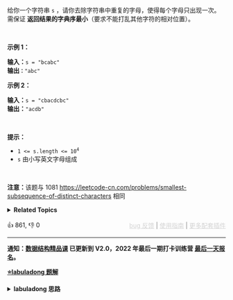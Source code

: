<p>给你一个字符串 <code>s</code> ，请你去除字符串中重复的字母，使得每个字母只出现一次。需保证 <strong>返回结果的字典序最小</strong>（要求不能打乱其他字符的相对位置）。</p>

<p>&nbsp;</p>

<p><strong>示例 1：</strong></p>

<pre>
<strong>输入：</strong><span><code>s = "bcabc"</code></span>
<strong>输出<code>：</code></strong><span><code>"abc"</code></span>
</pre>

<p><strong>示例 2：</strong></p>

<pre>
<strong>输入：</strong><span><code>s = "cbacdcbc"</code></span>
<strong>输出：</strong><span><code>"acdb"</code></span></pre>

<p>&nbsp;</p>

<p><strong>提示：</strong></p>

<ul> 
 <li><code>1 &lt;= s.length &lt;= 10<sup>4</sup></code></li> 
 <li><code>s</code> 由小写英文字母组成</li> 
</ul>

<p>&nbsp;</p>

<p><strong>注意：</strong>该题与 1081 <a href="https://leetcode-cn.com/problems/smallest-subsequence-of-distinct-characters">https://leetcode-cn.com/problems/smallest-subsequence-of-distinct-characters</a> 相同</p>

<details><summary><strong>Related Topics</strong></summary>栈 | 贪心 | 字符串 | 单调栈</details><br>

<div>👍 861, 👎 0<span style='float: right;'><span style='color: gray;'><a href='https://github.com/labuladong/fucking-algorithm/discussions/939' target='_blank' style='color: lightgray;text-decoration: underline;'>bug 反馈</a> | <a href='https://mp.weixin.qq.com/s/NF8mmVyXVfC1ehdMOsO7Cw' target='_blank' style='color: lightgray;text-decoration: underline;'>使用指南</a> | <a href='https://labuladong.github.io/algo/images/others/%E5%85%A8%E5%AE%B6%E6%A1%B6.jpg' target='_blank' style='color: lightgray;text-decoration: underline;'>更多配套插件</a></span></span></div>

<div id="labuladong"><hr>

**通知：[数据结构精品课](https://aep.h5.xeknow.com/s/1XJHEO) 已更新到 V2.0，2022 年最后一期打卡训练营 [最后一天报名](https://mp.weixin.qq.com/s/eUG2OOzY3k_ZTz-CFvtv5Q)。**



<p><strong><a href="https://labuladong.github.io/article?qno=316" target="_blank">⭐️labuladong 题解</a></strong></p>
<details><summary><strong>labuladong 思路</strong></summary>

## 基本思路

要求一、**要去重**。

要求二、去重字符串中的字符顺序**不能打乱 `s` 中字符出现的相对顺序**。

要求三、在所有符合上一条要求的去重字符串中，**字典序最小**的作为最终结果。

要利用 `stack` 结构和一个 `inStack` 布尔数组来满足上述三个条件，具体思路如下：

通过 `inStack` 这个布尔数组做到栈 `stk` 中不存在重复元素，满足要求一。

我们顺序遍历字符串 `s`，通过「栈」这种顺序结构的 push/pop 操作记录结果字符串，保证了字符出现的顺序和 `s` 中出现的顺序一致，满足要求二。

我们用类似单调栈的思路，配合计数器 `count` 不断 pop 掉不符合最小字典序的字符，保证了最终得到的结果字典序最小，满足要求三。

**详细题解：[一道数组去重的算法题把我整不会了](https://labuladong.github.io/article/fname.html?fname=单调栈去重)**

**标签：字符串，[数据结构](https://mp.weixin.qq.com/mp/appmsgalbum?__biz=MzAxODQxMDM0Mw==&action=getalbum&album_id=1318892385270808576)**

## 解法代码

```java
class Solution {
    public String removeDuplicateLetters(String s) {
        Stack<Character> stk = new Stack<>();

        // 维护一个计数器记录字符串中字符的数量
        // 因为输入为 ASCII 字符，大小 256 够用了
        int[] count = new int[256];
        for (int i = 0; i < s.length(); i++) {
            count[s.charAt(i)]++;
        }

        boolean[] inStack = new boolean[256];
        for (char c : s.toCharArray()) {
            // 每遍历过一个字符，都将对应的计数减一
            count[c]--;

            if (inStack[c]) continue;

            while (!stk.isEmpty() && stk.peek() > c) {
                // 若之后不存在栈顶元素了，则停止 pop
                if (count[stk.peek()] == 0) {
                    break;
                }
                // 若之后还有，则可以 pop
                inStack[stk.pop()] = false;
            }
            stk.push(c);
            inStack[c] = true;
        }

        StringBuilder sb = new StringBuilder();
        while (!stk.empty()) {
            sb.append(stk.pop());
        }
        return sb.reverse().toString();
    }
}
```

**类似题目**：
  - [1081. 不同字符的最小子序列 🟠](/problems/smallest-subsequence-of-distinct-characters)

</details>
</div>



